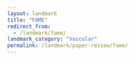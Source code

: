 ```yaml
---
layout: landmark
title: "FAME"
redirect_from:
  - /landmark/fame/
landmark_category: "Vascular"
permalink: /landmark/paper-review/fame/
---
```


<!-- Replace this with article content for FAME -->

